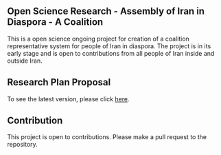 ## Open Science Research - Assembly of Iran in Diaspora - A Coalition

This is a open science ongoing project for creation of a coalition representative system for people of Iran in diaspora. The project is in its early stage and is open to contributions from all people of Iran inside and outside Iran. 

## Research Plan Proposal

<!-- https://github.com/jinaamini/os-plan-coalition-iran/raw/main/research-plan-proposal.pdf -->
<!-- Markdown link -->
To see the latest version, please click [here](https://github.com/osjina/os-plan-coalition-iran/raw/main/research-plan-proposal.pdf).

## Contribution

This project is open to contributions. Please make a pull request to the repository.